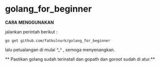 # golang_for_beginner

**CARA MENGGUNAKAN**

jalankan perintah berikut :

`
go get github.com/fatkulnurk/golang_for_beginner
`

lalu petualangan di mulai *^_^* , semoga menyenangkan.

** Pastikan golang sudah terinstall dan gopath dan goroot sudah di atur.**